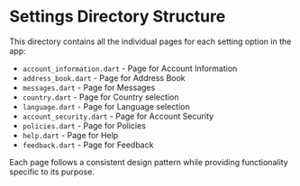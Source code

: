 # Settings Directory Structure

This directory contains all the individual pages for each setting option in the app:

- `account_information.dart` - Page for Account Information
- `address_book.dart` - Page for Address Book
- `messages.dart` - Page for Messages
- `country.dart` - Page for Country selection
- `language.dart` - Page for Language selection
- `account_security.dart` - Page for Account Security
- `policies.dart` - Page for Policies
- `help.dart` - Page for Help
- `feedback.dart` - Page for Feedback

Each page follows a consistent design pattern while providing functionality specific to its purpose.